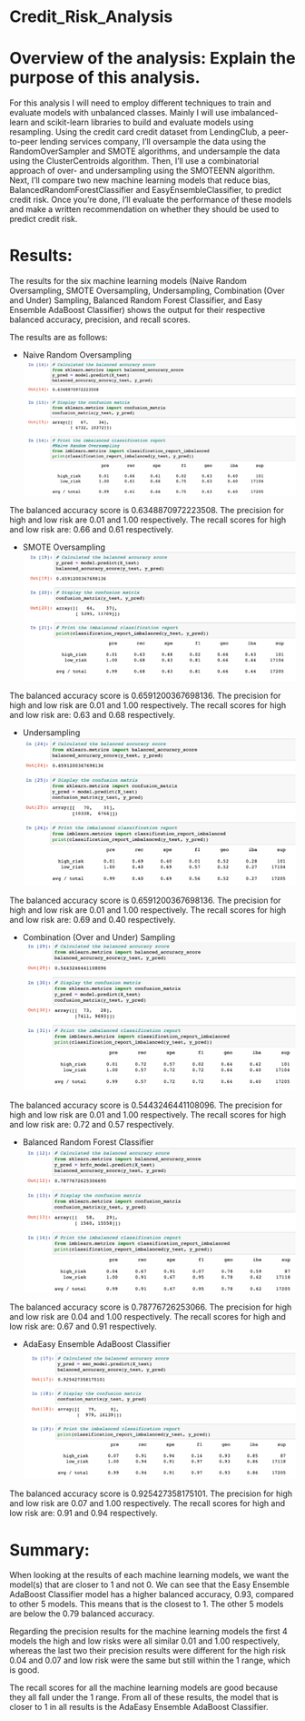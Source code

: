 # Credit_Risk_Analysis

# Overview of the analysis: Explain the purpose of this analysis.

For this analysis I will need to employ different techniques to train and evaluate models with unbalanced classes. Mainly I will use imbalanced-learn and scikit-learn libraries to build and evaluate models using resampling. 
Using the credit card credit dataset from LendingClub, a peer-to-peer lending services company, I’ll oversample the data using the RandomOverSampler and SMOTE algorithms, and undersample the data using the ClusterCentroids algorithm. Then, I’ll use a combinatorial approach of over- and undersampling using the SMOTEENN algorithm. Next, I’ll compare two new machine learning models that reduce bias, BalancedRandomForestClassifier and EasyEnsembleClassifier, to predict credit risk. Once you’re done, I’ll evaluate the performance of these models and make a written recommendation on whether they should be used to predict credit risk.

# Results: 

The results for the six machine learning models (Naive Random Oversampling, SMOTE Oversampling, Undersampling, Combination (Over and Under) Sampling, Balanced Random Forest Classifier, and Easy Ensemble AdaBoost Classifier) shows the output for their respective balanced accuracy, precision, and recall scores.

The results are as follows:


* Naive Random Oversampling
!['Naive%20Random%20Oversampling](https://github.com/cbrito3/Credit_Risk_Analysis/blob/main/Naive%20Random%20Oversampling.png)

 The balanced accuracy score is 0.6348870972223508. 
 The precision for high and low risk are 0.01 and 1.00 respectively. 
 The recall scores for high and low risk are: 0.66 and 0.61 respectively. 
 

* SMOTE Oversampling
!['SMOTE%20Oversampling](https://github.com/cbrito3/Credit_Risk_Analysis/blob/main/SMOTE%20Oversampling.png)

The balanced accuracy score is 0.6591200367698136. 
The precision for high and low risk are 0.01 and 1.00 respectively. 
The recall scores for high and low risk are: 0.63 and 0.68 respectively. 
 
* Undersampling
!['Undersampling](https://github.com/cbrito3/Credit_Risk_Analysis/blob/main/Undersampling.png)

The balanced accuracy score is 0.6591200367698136. 
The precision for high and low risk are 0.01 and 1.00 respectively. 
The recall scores for high and low risk are: 0.69 and 0.40 respectively. 

* Combination (Over and Under) Sampling
!['Combination%20(Over%20and%20Under)%20Sampling](https://github.com/cbrito3/Credit_Risk_Analysis/blob/main/Combination%20(Over%20and%20Under)%20Sampling.png)

The balanced accuracy score is 0.5443246441108096. 
The precision for high and low risk are 0.01 and 1.00 respectively. 
The recall scores for high and low risk are: 0.72 and 0.57 respectively. 

* Balanced Random Forest Classifier
!['Balanced%20Random%20Forest%20Classifier](https://github.com/cbrito3/Credit_Risk_Analysis/blob/main/Balanced%20Random%20Forest%20Classifier.png)

The balanced accuracy score is 0.78776726253066. 
The precision for high and low risk are 0.04 and 1.00 respectively. 
The recall scores for high and low risk are: 0.67 and 0.91 respectively. 


* AdaEasy Ensemble AdaBoost Classifier
!['Easy%20Ensemble%20AdaBoost%20Classifier](https://github.com/cbrito3/Credit_Risk_Analysis/blob/main/Easy%20Ensemble%20AdaBoost%20Classifier.png)

The balanced accuracy score is 0.925427358175101. 
The precision for high and low risk are 0.07 and 1.00 respectively. 
The recall scores for high and low risk are: 0.91 and 0.94 respectively. 

# Summary: 
When looking at the results of each machine learning models, we want the model(s) that are closer to 1 and not 0. We can see that the Easy Ensemble AdaBoost Classifier model has a higher balanced accuracy, 0.93, compared to other 5 models. This means that is the closest to 1. The other 5 models are below the 0.79 balanced accuracy. 

Regarding the precision results for the machine learning models the first 4 models the high and low risks were all similar 0.01 and 1.00 respectively, whereas the last two their precision results were different for the high risk 0.04 and 0.07 and low risk were the same but still within the 1 range, which is good. 

The recall scores for all the machine learning models are good because they all fall under the 1 range. From all of these results, the model that is closer to 1 in all results is the AdaEasy Ensemble AdaBoost Classifier.
